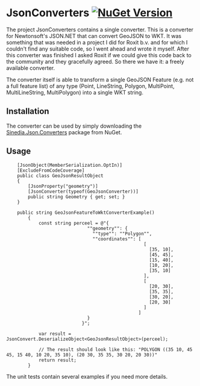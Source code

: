 # JsonConverters [![NuGet Version](http://img.shields.io/nuget/v/Sinedia.Json.Converters.svg?style=flat)](https://www.nuget.org/packages/Sinedia.Json.Converters)

The project JsonConverters contains a single converter. This is a converter for Newtonsoft's JSON.NET that can convert GeoJSON to WKT.
It was something that was needed in a project I did for Roxit b.v. and for which I couldn't find any suitable code, so I went ahead and wrote it myself.
After this converter was finished I asked Roxit if we could give this code back to the community and they gracefully agreed. So there we have it: a freely available converter.

The converter itself is able to transform a single GeoJSON Feature (e.g. not a full feature list) of any type (Point, LineString, Polygon, MultiPoint, MultiLineString, MultiPolygon) into a single WKT string.

## Installation
The converter can be used by simply downloading the [Sinedia.Json.Converters](https://www.nuget.org/packages/Sinedia.Json.Converters) package from NuGet.

## Usage

```
    [JsonObject(MemberSerialization.OptIn)]
    [ExcludeFromCodeCoverage]
    public class GeoJsonResultObject
    {
        [JsonProperty("geometry")]
        [JsonConverter(typeof(GeoJsonConverter))]
        public string Geometry { get; set; }
    }

    public string GeoJsonFeatureToWktConverterExample()
        {
            const string perceel = @"{
                              ""geometry"": {
                                ""type"": ""Polygon"",
                                ""coordinates"": [
                                                   [
                                                     [35, 10], 
                                                     [45, 45], 
                                                     [15, 40], 
                                                     [10, 20], 
                                                     [35, 10]
                                                   ], 
                                                   [
                                                     [20, 30], 
                                                     [35, 35], 
                                                     [30, 20], 
                                                     [20, 30]
                                                   ]
                                                 ]
                              }
                            }";

            var result = JsonConvert.DeserializeObject<GeoJsonResultObject>(perceel);

            // The result should look like this: "POLYGON ((35 10, 45 45, 15 40, 10 20, 35 10), (20 30, 35 35, 30 20, 20 30))"
            return result;
        }
```

The unit tests contain several examples if you need more details.